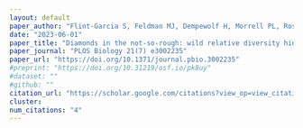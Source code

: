 ```yaml
---
layout: default
paper_author: "Flint-Garcia S, Feldman MJ, Dempewolf H, Morrell PL, Ross-Ibarra J"
date: "2023-06-01"
paper_title: "Diamonds in the not-so-rough: wild relative diversity hidden in crop genomes"
paper_journal: "PLOS Biology 21(7) e3002235"
paper_url: "https://doi.org/10.1371/journal.pbio.3002235"
#preprint: "https://doi.org/10.31219/osf.io/pk8uy"
#dataset: ""
#github: ""
citation_url: "https://scholar.google.com/citations?view_op=view_citation&hl=en&user=GnCbOj4AAAAJ&sortby=pubdate&citation_for_view=GnCbOj4AAAAJ:8AbLer7MMksC"
cluster:
num_citations: "4"
---
```

